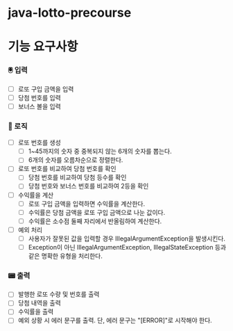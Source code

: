 # java-lotto-precourse

# 기능 요구사항

### 🖲️ 입력

- [ ] 로또 구입 금액을 입력
- [ ] 당첨 번호를 입력
- [ ] 보너스 볼을 입력

### 🎰 로직

- [ ] 로또 번호를 생성
    - [ ] 1~45까지의 숫자 중 중복되지 않는 6개의 숫자를 뽑는다.
    - [ ] 6개의 숫자를 오름차순으로 정렬한다.

- [ ] 로또 번호를 비교하여 당첨 번호를 확인
    - [ ] 당첨 번호를 비교하여 당첨 등수를 확인
    - [ ] 당첨 번호와 보너스 번호를 비교하여 2등을 확인

- [ ] 수익률을 계산
    - [ ] 로또 구입 금액을 입력하면 수익률을 계산한다.
    - [ ] 수익률은 당첨 금액을 로또 구입 금액으로 나눈 값이다.
    - [ ] 수익률은 소수점 둘째 자리에서 반올림하여 계산한다.

- [ ] 예외 처리
    - [ ] 사용자가 잘못된 값을 입력할 경우 IllegalArgumentException을 발생시킨다.
    - [ ] Exception이 아닌 IllegalArgumentException, IllegalStateException 등과 같은 명확한 유형을 처리한다.

### 📟 출력

- [ ] 발행한 로또 수량 및 번호를 출력
- [ ] 당첨 내역을 출력
- [ ] 수익률을 출력
- [ ] 예외 상황 시 에러 문구를 출력. 단, 에러 문구는 "[ERROR]"로 시작해야 한다.
